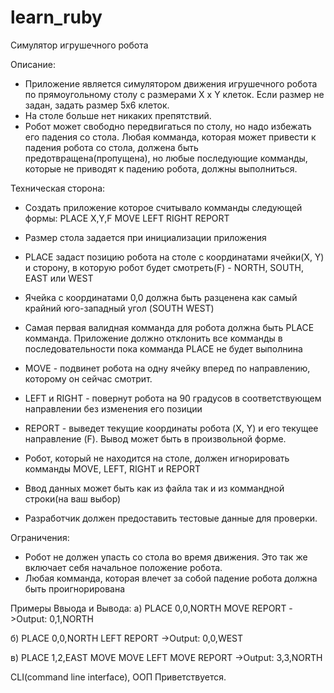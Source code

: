 # learn_ruby
Симулятор игрушечного робота

Описание:
 - Приложение является симулятором движения игрушечного робота по прямоугольному столу с размерами X x Y клеток. Если размер не задан, задать размер 5х6 клеток.
 - На столе больше нет никаких препятствий.
 - Робот может свободно передвигаться по столу, но надо избежать его падения со стола. Любая комманда, которая может привести к падения робота со стола, должена быть предотвращена(пропущена), но любые последующие комманды, которые не приводят к падению робота, должны выполниться.

Техническая сторона:
 - Создать приложение которое считывало комманды следующей формы:
   PLACE X,Y,F
   MOVE
   LEFT
   RIGHT
   REPORT

 - Размер стола задается при инициализации приложения
 - PLACE задаст позицию робота на столе с координатами ячейки(X, Y) и сторону, в которую робот будет смотреть(F) - NORTH, SOUTH, EAST или WEST
 - Ячейка с координатами 0,0 должна быть разценена как самый крайний юго-западный угол (SOUTH WEST)
 - Самая первая валидная комманда для робота должна быть PLACE комманда. Приложение должно отклонить все комманды в последовательности пока комманда PLACE не будет выполнина
 - MOVE - подвинет робота на одну ячейку вперед по направлению, которому он сейчас смотрит.
 - LEFT и RIGHT - повернут робота на 90 градусов в соответствующем направлении без изменения его позиции
 - REPORT - выведет текущие координаты робота (X, Y) и его текущее направление (F). Вывод может быть в произвольной форме.

 - Робот, который не находится на столе, должен игнорировать комманды MOVE, LEFT, RIGHT и REPORT 
 - Ввод данных может быть как из файла так и из коммандной строки(на ваш выбор)
 - Разработчик должен предоставить тестовые данные для проверки.

Ограничения:
 - Робот не должен упасть со стола во время движения. Это так же включает себя начальное положение робота.
 - Любая комманда, которая влечет за собой падение робота должна быть проигнорирована

Примеры Ввыода и Вывода:
а)
PLACE 0,0,NORTH
MOVE
REPORT
->Output: 0,1,NORTH

б)
PLACE 0,0,NORTH
LEFT
REPORT
->Output: 0,0,WEST

в)
PLACE 1,2,EAST
MOVE
MOVE
LEFT
MOVE
REPORT
->Output: 3,3,NORTH

CLI(command line interface), ООП Приветствуется.